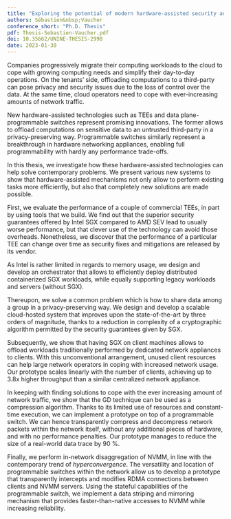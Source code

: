 ```yaml
---
title: "Exploring the potential of modern hardware-assisted security and networking technologies"
authors: Sébastien&nbsp;Vaucher
conference_short: "Ph.D. Thesis"
pdf: Thesis-Sebastien-Vaucher.pdf
doi: 10.35662/UNINE-THESIS-2998
date: 2023-01-30
---
```

Companies progressively migrate their computing workloads to the cloud
to cope with growing computing needs and simplify their day-to-day
operations. On the tenants’ side, offloading computations to a
third-party can pose privacy and security issues due to the loss of
control over the data. At the same time, cloud operators need to cope
with ever-increasing amounts of network traffic.

New hardware-assisted technologies such as <span acronym-label="TEE"
acronym-form="plural+short">TEEs</span> and data plane-programmable
switches represent promising innovations. The former allows to offload
computations on sensitive data to an untrusted third-party in a
privacy-preserving way. Programmable switches similarly represent a
breakthrough in hardware networking appliances, enabling full
programmability with hardly any performance trade-offs.

In this thesis, we investigate how these hardware-assisted technologies
can help solve contemporary problems. We present various new systems to
show that hardware-assisted mechanisms not only allow to perform
existing tasks more efficiently, but also that completely new solutions
are made possible.

First, we evaluate the performance of a couple of commercial
<span acronym-label="TEE" acronym-form="plural+short">TEEs</span>, in
part by using tools that we build. We find out that the superior
security guarantees offered by Intel <span acronym-label="SGX"
acronym-form="singular+short">SGX</span> compared to AMD
<span acronym-label="SEV" acronym-form="singular+short">SEV</span> lead
to usually worse performance, but that clever use of the technology can
avoid those overheads. Nonetheless, we discover that the performance of
a particular <span acronym-label="TEE"
acronym-form="singular+short">TEE</span> can change over time as
security fixes and mitigations are released by its vendor.

As Intel is rather limited in regards to memory usage, we design and
develop an orchestrator that allows to efficiently deploy distributed
containerized <span acronym-label="SGX"
acronym-form="singular+short">SGX</span> workloads, while equally
supporting legacy workloads and servers (without
<span acronym-label="SGX" acronym-form="singular+short">SGX</span>).

Thereupon, we solve a common problem which is how to share data among a
group in a privacy-preserving way. We design and develop a scalable
cloud-hosted system that improves upon the state-of-the-art by three
orders of magnitude, thanks to a reduction in complexity of a
cryptographic algorithm permitted by the security guarantees given by
<span acronym-label="SGX" acronym-form="singular+short">SGX</span>.

Subsequently, we show that having <span acronym-label="SGX"
acronym-form="singular+short">SGX</span> on client machines allows to
offload workloads traditionally performed by dedicated network
appliances to clients. With this unconventional arrangement, unused
client resources can help large network operators in coping with
increased network usage. Our prototype scales linearly with the number
of clients, achieving up to 3.8x higher throughput than a
similar centralized network appliance.

In keeping with finding solutions to cope with the ever increasing
amount of network traffic, we show that the <span acronym-label="GD"
acronym-form="singular+short">GD</span> technique can be used as a
compression algorithm. Thanks to its limited use of resources and
constant-time execution, we can implement a prototype on top of a
programmable switch. We can hence transparently compress and decompress
network packets within the network itself, without any additional pieces
of hardware, and with no performance penalties. Our prototype manages to
reduce the size of a real-world data trace by 90 %.

Finally, we perform in-network disaggregation of
<span acronym-label="NVMM" acronym-form="singular+short">NVMM</span>, in
line with the contemporary trend of *hyperconvergence*. The versatility
and location of programmable switches within the network allow us to
develop a prototype that transparently intercepts and modifies
<span acronym-label="RDMA" acronym-form="singular+short">RDMA</span>
connections between clients and <span acronym-label="NVMM"
acronym-form="singular+short">NVMM</span> servers. Using the stateful
capabilities of the programmable switch, we implement a data striping
and mirroring mechanism that provides faster-than-native accesses to
<span acronym-label="NVMM" acronym-form="singular+short">NVMM</span>
while increasing reliability.
